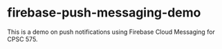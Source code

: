 # firebase-push-messaging-demo
This is a demo on push notifications using Firebase Cloud Messaging for CPSC 575.  
